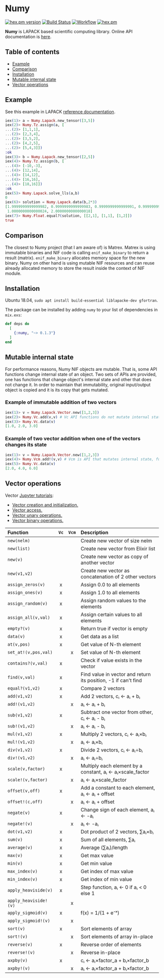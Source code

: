 # Numy
[![hex.pm version](https://img.shields.io/hexpm/v/numy.svg)](https://hex.pm/packages/numy)
[![Build Status](https://travis-ci.org/curoles/elixir-numy.svg?branch=master)](
https://travis-ci.org/curoles/elixir-numy)
[![Workflow](https://github.com/curoles/elixir-numy/workflows/Elixir%20CI/badge.svg)](
https://github.com/curoles/elixir-numy/actions)
[![hex.pm](https://img.shields.io/hexpm/l/numy.svg)](
https://github.com/curoles/elixir-numy/blob/master/LICENSE)

**Numy** is LAPACK based scientific computing library.
Online API documentation is [here](https://hexdocs.pm/numy/readme.html).

## Table of contents

- [Example](#example)
- [Comparison](#comparison)
- [Installation](#installation)
- [Mutable internal state](#mutable-internal-state)
- [Vector operations](#vector-operations)


## Example

See this example in LAPACK [reference documentation](
http://www.netlib.org/lapack/explore-html/d8/dd5/example___d_g_e_l_s__rowmajor_8c_source.html).

```elixir
iex(1)> a = Numy.Lapack.new_tensor([3,5])
iex(2)> Numy.Tz.assign(a, [
...(2)> [1,1,1],
...(2)> [2,3,4],
...(2)> [3,5,2],
...(2)> [4,2,5],
...(2)> [5,4,3]])
:ok
iex(3)> b = Numy.Lapack.new_tensor([2,5])
iex(4)> Numy.Tz.assign(b, [
...(4)> [-10,-3],
...(4)> [12,14],
...(4)> [14,12],
...(4)> [16,16],
...(4)> [18,16]])
:ok
iex(5)> Numy.Lapack.solve_lls(a,b)
0
iex(6)> solution = Numy.Lapack.data(b,2*3)
[1.9999999999999982, 0.9999999999999983, 0.9999999999999991, 0.9999999999999997,
 1.0000000000000024, 2.0000000000000018]
iex(7)> Numy.Float.equal?(solution, [[2,1], [1,1], [1,2]])
true
```

## Comparison

The closest to Numy project (that I am aware of) is Matrex. Matrex is using immutable binaries
and NIF code is calling `enif_make_binary` to return a result (matrix). `enif_make_binary` allocates
memory space for the new binary. Numy on other hand is using mutable NIF resources and can reuse
already allocated memory to store the result inside the context of NIF module.

## Installation

Ubuntu 18.04, `sudo apt install build-essential liblapacke-dev gfortran`.

The package can be installed
by adding `numy` to your list of dependencies in `mix.exs`:

```elixir
def deps do
  [
    {:numy, "~> 0.1.3"}
  ]
end
```

## Mutable internal state

For performance reasons, Numy NIF objects are mutable. That is, some API functions
change internal state of an object. Two sets of APIs are provided, one has functions
that change object's internal state and other that does not change it.
In order to maintain that immutability, original input/output object is copied and
it is its copy that gets mutated.

### Example of immutable addition of two vectors

```elixir
iex(1)> v = Numy.Lapack.Vector.new([1,2,3])
iex(2)> Numy.Vc.add(v,v) # Vc API functions do not mutate internal state
iex(3)> Numy.Vc.data(v)
[1.0, 2.0, 3.0]
```

### Example of two vector addition when one of the vectors changes its state

```elixir
iex(1)> v = Numy.Lapack.Vector.new([1,2,3])
iex(4)> Numy.Vcm.add!(v,v) # Vcm is API that mutates internal state, functions have suffix '!'
iex(5)> Numy.Vc.data(v)
[2.0, 4.0, 6.0]
```

## Vector operations

Vector [Jupyter tutorials](
https://github.com/curoles/numy-tutorials/blob/master/README.md):

- [Vector creation and initialization.](
  https://github.com/curoles/numy-tutorials/blob/master/vector/VectorCreate.ipynb)
- [Vector access.](
  https://github.com/curoles/numy-tutorials/blob/master/vector/VectorAccess.ipynb)
- [Vector unary operations.](
  https://github.com/curoles/numy-tutorials/blob/master/vector/VectorUnaryOp.ipynb)
- [Vector binary operations.](
  https://github.com/curoles/numy-tutorials/blob/master/vector/VectorBinaryOp.ipynb)


| Function          |`Vc`|`Vcm`| Description                                            |
| :------------------ |:-:|:-:| :----------------------------------------------------- |
| `new(nelm)`         |   |   | Create new vector of size nelm                         |
| `new(list)`         |   |   | Create new vector from Elixir list                     |
| `new(v)`            |   |   | Create new vector as copy of another vector            |
| `new(v1,v2)`        |   |   | Create new vector as concatenation of 2 other vectors  |
| `assign_zeros(v)`   | x |   | Assign 0.0 to all elements                             |
| `assign_ones(v)`    | x |   | Assign 1.0 to all elements                             |
| `assign_random(v)`  | x |   | Assign random values to the elements                   |
| `assign_all(v,val)` | x |   | Assign certain values to all elements                  |
| `empty?(v)`         | x |   | Return true if vector is empty                         |
| `data(v)`           | x |   | Get data as a list                                     |
| `at(v,pos)`         | x |   | Get value of N-th element                              |
| `set_at!(v,pos,val)`|   | x | Set value of N-th element                              |
| `contains?(v,val)`  | x |   | Check if value exists in the vector                    |
| `find(v,val)`       | x |   | Find value in vector and return its position, -1 if can't find|
| `equal?(v1,v2)`     | x |   | Compare 2 vectors                                      |
| `add(v1,v2)`        | x |   | Add 2 vectors, cᵢ ← aᵢ + bᵢ                            |
| `add!(v1,v2)`       |   | x | aᵢ ← aᵢ + bᵢ                                           |
| `sub(v1,v2)`        | x |   | Subtract one vector from other, cᵢ ← aᵢ - bᵢ           |
| `sub!(v1,v2)`       |   | x | aᵢ ← aᵢ - bᵢ                                           |
| `mul(v1,v2)`        | x |   | Multiply 2 vectors, cᵢ ← aᵢ×bᵢ                         |
| `mul!(v1,v2)`       |   | x | aᵢ ← aᵢ×bᵢ                                             |
| `div(v1,v2)`        | x |   | Divide 2 vectors, cᵢ ← aᵢ÷bᵢ                           |
| `div!(v1,v2)`       |   | x | aᵢ ← aᵢ÷bᵢ                                             |
| `scale(v,factor)`   | x |   | Multiply each element by a constant, aᵢ ← aᵢ×scale_factor |
| `scale!(v,factor)`  |   | x | aᵢ ← aᵢ×scale_factor                                   |
| `offset(v,off)`     | x |   | Add a constant to each element, aᵢ ← aᵢ + offset       |
| `offset!(c,off)`    |   | x | aᵢ ← aᵢ + offset                                       |
| `negate(v)`         | x |   | Change sign of each element, aᵢ ← -aᵢ                  |
| `negate!(v)`        |   | x | aᵢ ← -aᵢ                                               |
| `dot(v1,v2)`        | x |   | Dot product of 2 vectors, ∑aᵢ×bᵢ                       |
| `sum(v)`            | x |   | Sum of all elements, ∑aᵢ                               |
| `average(v)`        | x |   | Average (∑aᵢ)/length                                   |
| `max(v)`            | x |   | Get max value                                          |
| `min(v)`            | x |   | Get min value                                          |
| `max_index(v)`      | x |   | Get index of max value                                 |
| `min_index(v)`      | x |   | Get index of min value                                 |
| `apply_heaviside(v)`| x |   | Step function, aᵢ ← 0 if aᵢ < 0 else 1                 |
| `apply_heaviside!(v)`|  | x |                                                        |
| `apply_sigmoid(v)`  | x |   | f(x) = 1/(1 + e⁻ˣ)                                     |
| `apply_sigmoid!(v)` |   | x |                                                        |
| `sort(v)`           | x |   | Sort elements of array                                 |
| `sort!(v)`          |   | x | Sort elements of array in-place                        |
| `reverse(v)`        | x |   | Reverse order of elements                              |
| `reverse!(v)`       |   | x | Reverse in-place                                       |
| `axpby(v)`          | x |   | cᵢ ← aᵢ×factor_a + bᵢ×factor_b                         |
| `axpby!(v)`         |   | x | aᵢ ← aᵢ×factor_a + bᵢ×factor_b                         |

<!--## Linear Algebra BLAS

See [Quick Reference Guide to the BLAS](http://www.netlib.org/lapack/lug/node145.html).

### BLAS Level 1, functions that operate on vectors

|          Wrapper function       |       Direct function      |        Description               |
| ------------------------------: | -------------------------: | ---------------------------------|
|         generate_plane_rotation |                 blas_drotg | |
| | | |

### BLAS Level 2, matrix-vector operations

### BLAS Level 3, matrix-matri operations

## Linear Algebra LAPACK

|          Wrapper function       |       Direct function      |        Description                  |
| ------------------------------: | -------------------------: |-------------------------------------|
|                       solve_lls |               lapack_dgels | Linear Least Squares by QR/LR       |
| | | |
-->
